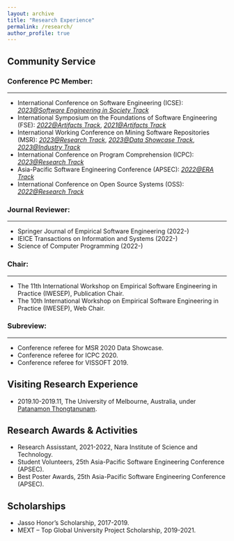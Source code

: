 ```yaml
---
layout: archive
title: "Research Experience"
permalink: /research/
author_profile: true
---
```


## Community Service

### Conference PC Member:
------
* International Conference on Software Engineering (ICSE): <span style="text-decoration:underline;font-style: italic">2023@Software Engineering in Society Track</span>
* International Symposium on the Foundations of Software Engineering (FSE): <span style="text-decoration:underline;font-style: italic">2022@Artifacts Track</span>, <span style="text-decoration:underline;font-style: italic">2021@Artifacts Track</span>
* International Working Conference on Mining Software Repositories (MSR): <span style="text-decoration:underline;font-style: italic">2023@Research Track</span>, <span style="text-decoration:underline;font-style: italic">2023@Data Showcase Track</span>, <span style="text-decoration:underline;font-style: italic">2023@Industry Track</span>
* International Conference on Program Comprehension (ICPC): <span style="text-decoration:underline;font-style: italic">2023@Research Track</span>
* Asia-Pacific Software Engineering Conference (APSEC): <span style="text-decoration:underline;font-style: italic">2022@ERA Track</span>
* International Conference on Open Source Systems (OSS): <span style="text-decoration:underline;font-style: italic">2022@Research Track</span>

### Journal Reviewer: 
------
* Springer Journal of Empirical Software Engineering (2022-)
* IEICE Transactions on Information and Systems (2022-) 
* Science of Computer Programming (2022-)

### Chair:
------
* The 11th International Workshop on Empirical Software Engineering in Practice (IWESEP), Publication Chair.
* The 10th International Workshop on Empirical Software Engineering in Practice (IWESEP), Web Chair.

### Subreview:
------
* Conference referee for MSR 2020 Data Showcase.
* Conference referee for ICPC 2020.
* Conference referee for VISSOFT 2019.

## Visiting Research Experience
* 2019.10-2019.11, The University of Melbourne, Australia, under [Patanamon Thongtanunam](https://patanamon.com/).

## Research Awards & Activities

* Research Assisstant, 2021-2022, Nara Institute of Science and Technology.
* Student Volunteers, 25th Asia-Pacific Software Engineering Conference (APSEC).
* Best Poster Awards, 25th Asia-Pacific Software Engineering Conference (APSEC).

## Scholarships

* Jasso Honor’s Scholarship, 2017-2019.
* MEXT – Top Global University Project Scholarship, 2019-2021.

